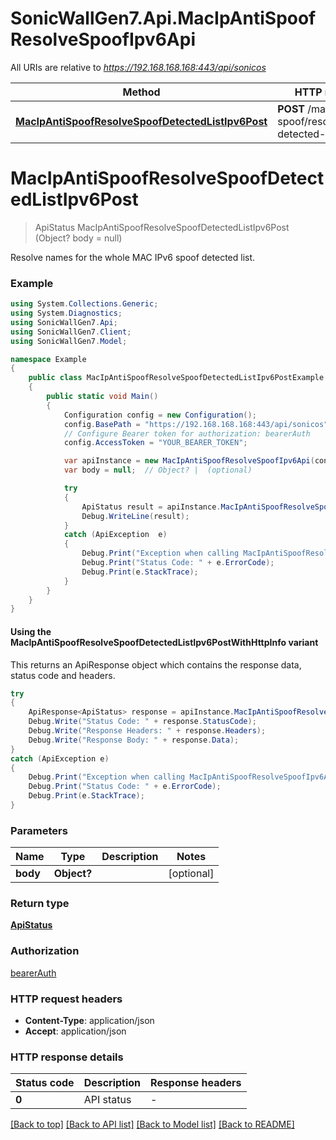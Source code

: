 # SonicWallGen7.Api.MacIpAntiSpoofResolveSpoofIpv6Api

All URIs are relative to *https://192.168.168.168:443/api/sonicos*

| Method | HTTP request | Description |
|--------|--------------|-------------|
| [**MacIpAntiSpoofResolveSpoofDetectedListIpv6Post**](MacIpAntiSpoofResolveSpoofIpv6Api.md#macipantispoofresolvespoofdetectedlistipv6post) | **POST** /mac-ip-anti-spoof/resolve/spoof-detected-list/ipv6 |  |

<a id="macipantispoofresolvespoofdetectedlistipv6post"></a>
# **MacIpAntiSpoofResolveSpoofDetectedListIpv6Post**
> ApiStatus MacIpAntiSpoofResolveSpoofDetectedListIpv6Post (Object? body = null)



Resolve names for the whole MAC IPv6 spoof detected list.

### Example
```csharp
using System.Collections.Generic;
using System.Diagnostics;
using SonicWallGen7.Api;
using SonicWallGen7.Client;
using SonicWallGen7.Model;

namespace Example
{
    public class MacIpAntiSpoofResolveSpoofDetectedListIpv6PostExample
    {
        public static void Main()
        {
            Configuration config = new Configuration();
            config.BasePath = "https://192.168.168.168:443/api/sonicos";
            // Configure Bearer token for authorization: bearerAuth
            config.AccessToken = "YOUR_BEARER_TOKEN";

            var apiInstance = new MacIpAntiSpoofResolveSpoofIpv6Api(config);
            var body = null;  // Object? |  (optional) 

            try
            {
                ApiStatus result = apiInstance.MacIpAntiSpoofResolveSpoofDetectedListIpv6Post(body);
                Debug.WriteLine(result);
            }
            catch (ApiException  e)
            {
                Debug.Print("Exception when calling MacIpAntiSpoofResolveSpoofIpv6Api.MacIpAntiSpoofResolveSpoofDetectedListIpv6Post: " + e.Message);
                Debug.Print("Status Code: " + e.ErrorCode);
                Debug.Print(e.StackTrace);
            }
        }
    }
}
```

#### Using the MacIpAntiSpoofResolveSpoofDetectedListIpv6PostWithHttpInfo variant
This returns an ApiResponse object which contains the response data, status code and headers.

```csharp
try
{
    ApiResponse<ApiStatus> response = apiInstance.MacIpAntiSpoofResolveSpoofDetectedListIpv6PostWithHttpInfo(body);
    Debug.Write("Status Code: " + response.StatusCode);
    Debug.Write("Response Headers: " + response.Headers);
    Debug.Write("Response Body: " + response.Data);
}
catch (ApiException e)
{
    Debug.Print("Exception when calling MacIpAntiSpoofResolveSpoofIpv6Api.MacIpAntiSpoofResolveSpoofDetectedListIpv6PostWithHttpInfo: " + e.Message);
    Debug.Print("Status Code: " + e.ErrorCode);
    Debug.Print(e.StackTrace);
}
```

### Parameters

| Name | Type | Description | Notes |
|------|------|-------------|-------|
| **body** | **Object?** |  | [optional]  |

### Return type

[**ApiStatus**](ApiStatus.md)

### Authorization

[bearerAuth](../README.md#bearerAuth)

### HTTP request headers

 - **Content-Type**: application/json
 - **Accept**: application/json


### HTTP response details
| Status code | Description | Response headers |
|-------------|-------------|------------------|
| **0** | API status |  -  |

[[Back to top]](#) [[Back to API list]](../README.md#documentation-for-api-endpoints) [[Back to Model list]](../README.md#documentation-for-models) [[Back to README]](../README.md)

